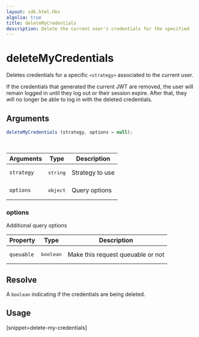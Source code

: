 ```yaml
---
layout: sdk.html.hbs
algolia: true
title: deleteMyCredentials
description: Delete the current user's credentials for the specified
---
```


# deleteMyCredentials

Deletes credentials for a specific `<strategy>` associated to the current user.

If the credentials that generated the current JWT are removed, the user will remain logged in until they log out or their session expire. After that, they will no longer be able to log in with the deleted credentials.

## Arguments

```javascript
deleteMyCredentials (strategy, options = null);
```

<br/>

| Arguments    | Type    | Description
|--------------|---------|-------------
| `strategy` | <pre>string</pre> | Strategy to use
| `options` | <pre>object</pre> | Query options

### **options**

Additional query options

| Property     | Type    | Description   |
| -------------- | --------- | ------------- |
| `queuable` | <pre>boolean</pre> | Make this request queuable or not | `true`  |

## Resolve

A `boolean` indicating if the credentials are being deleted.

## Usage

[snippet=delete-my-credentials]
